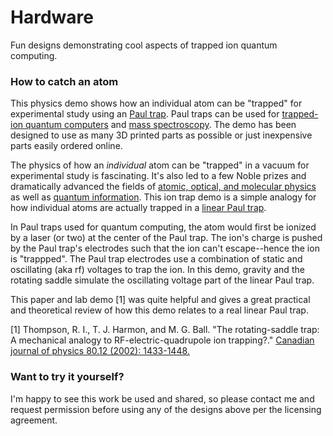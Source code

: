 # Hardware
Fun designs demonstrating cool aspects of trapped ion quantum computing.


### How to catch an atom
This physics demo shows how an individual atom can be "trapped" for experimental study using an [Paul trap](https://en.wikipedia.org/wiki/Trapped_ion_quantum_computer#Paul_trap). Paul traps can be used for [trapped-ion quantum computers](https://en.wikipedia.org/wiki/Trapped_ion_quantum_computer) and [mass spectroscopy](https://en.wikipedia.org/wiki/Quadrupole_ion_trap). The demo has been designed to use as many 3D printed parts as possible or just inexpensive parts easily ordered online.

The physics of how an *individual* atom can be "trapped" in a vacuum for experimental study is fascinating. It's also led to a few Noble prizes and dramatically advanced the fields of [atomic, optical, and molecular physics](https://en.wikipedia.org/wiki/Atomic,_molecular,_and_optical_physics) as well as [quantum information](https://en.wikipedia.org/wiki/Quantum_information). This ion trap demo is a simple analogy for how individual atoms are actually trapped in a [linear Paul trap](https://en.wikipedia.org/wiki/Ion_trap#Linear_Paul_Trap).

In Paul traps used for quantum computing, the atom would first be ionized by a laser (or two) at the center of the Paul trap. The ion's charge is pushed by the Paul trap's electrodes such that the ion can't escape--hence the ion is "trappped". The Paul trap electrodes use a combination of static and oscillating (aka rf) voltages to trap the ion. In this demo, gravity and the rotating saddle simulate the oscillating voltage part of the linear Paul trap.

This paper and lab demo [1] was quite helpful and gives a great practical and theoretical review of how this demo relates to a real linear Paul trap.

[1] Thompson, R. I., T. J. Harmon, and M. G. Ball. "The rotating-saddle trap: A mechanical analogy to RF-electric-quadrupole ion trapping?." [Canadian journal of physics 80.12 (2002): 1433-1448.](https://cdnsciencepub.com/doi/abs/10.1139/p02-110?casa_token=sJ-Zi232CQUAAAAA:210sdULSYhZ5HpAPFgkZdPJdgjSiPTPr_pz2iESDZ3ZgZK2m6Y9824DAcgRlcHARluZ3IUUG2A)


### Want to try it yourself?
I'm happy to see this work be used and shared, so please contact me and request permission before using any of the designs above per the licensing agreement.
